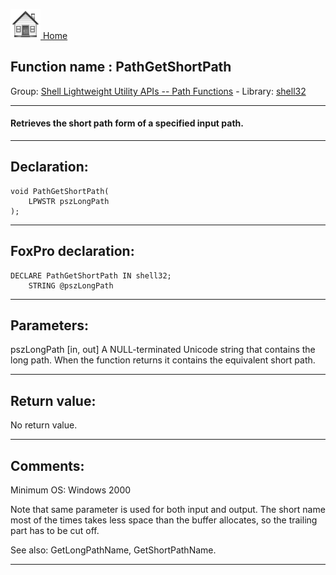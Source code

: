 [<img src="../../images/home.png"> Home ](https://github.com/VFPX/Win32API)  

## Function name : PathGetShortPath
Group: [Shell Lightweight Utility APIs -- Path Functions](../../functions_group.md#Shell_Lightweight_Utility_APIs_--_Path_Functions)  -  Library: [shell32](../../Libraries.md#shell32)  
***  


#### Retrieves the short path form of a specified input path.

***  


## Declaration:
```foxpro  
void PathGetShortPath(
	LPWSTR pszLongPath
);  
```  
***  


## FoxPro declaration:
```foxpro  
DECLARE PathGetShortPath IN shell32;
	STRING @pszLongPath  
```  
***  


## Parameters:
pszLongPath
[in, out] A NULL-terminated Unicode string that contains the long path. When the function returns it contains the equivalent short path.  
***  


## Return value:
No return value.  
***  


## Comments:
Minimum OS: Windows 2000  
  
Note that same parameter is used for both input and output. The short name most of the times takes less space than the buffer allocates, so the trailing part has to be cut off.  
  
See also: GetLongPathName, GetShortPathName.  
  
***  

